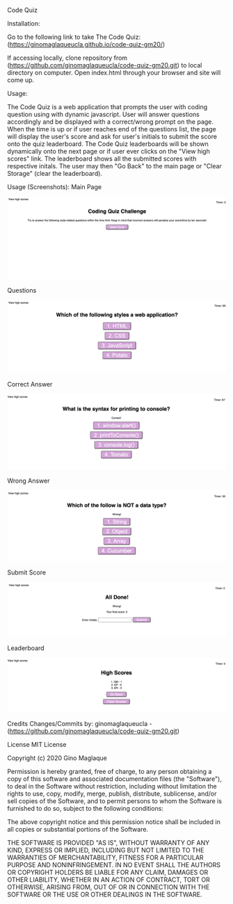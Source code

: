 Code Quiz

Installation:

Go to the following link to take The Code Quiz:
(https://ginomaglaqueucla.github.io/code-quiz-gm20/)

If accessing locally, clone repository from (https://github.com/ginomaglaqueucla/code-quiz-gm20.git) to local directory on computer. Open index.html through your browser and site will come up.

Usage:

The Code Quiz is a web application that prompts the user with coding question using with dynamic javascript. User will answer questions accordingly and be displayed with a correct/wrong prompt on the page. When the time is up or if user reaches end of the questions list, the page will display the user's score and ask for user's initials to submit the score onto the quiz leaderboard. The Code Quiz leaderboards will be shown dynamically onto the next page or if user ever clicks on the "View high scores" link. The leaderboard shows all the submitted scores with respective initals. The user may then "Go Back" to the main page or "Clear Storage" (clear the leaderboard).

Usage (Screenshots):
Main Page

![Main Page](./assets/images/Main-Page.png)

Questions

![Questions](./assets/images/Question.png)

Correct Answer

![Correct Answer](./assets/images/Correct-Answer.png)

Wrong Answer

![Wrong Answer](./assets/images/Wrong-Answer.png)

Submit Score

![Submit Score](./assets/images/Submit-Score.png)

Leaderboard

![Leaderboard](./assets/images/Leaderboard.png)


Credits Changes/Commits by: ginomaglaqueucla - (https://github.com/ginomaglaqueucla/code-quiz-gm20.git)

License MIT License

Copyright (c) 2020 Gino Maglaque

Permission is hereby granted, free of charge, to any person obtaining a copy of this software and associated documentation files (the "Software"), to deal in the Software without restriction, including without limitation the rights to use, copy, modify, merge, publish, distribute, sublicense, and/or sell copies of the Software, and to permit persons to whom the Software is furnished to do so, subject to the following conditions:

The above copyright notice and this permission notice shall be included in all copies or substantial portions of the Software.

THE SOFTWARE IS PROVIDED "AS IS", WITHOUT WARRANTY OF ANY KIND, EXPRESS OR IMPLIED, INCLUDING BUT NOT LIMITED TO THE WARRANTIES OF MERCHANTABILITY, FITNESS FOR A PARTICULAR PURPOSE AND NONINFRINGEMENT. IN NO EVENT SHALL THE AUTHORS OR COPYRIGHT HOLDERS BE LIABLE FOR ANY CLAIM, DAMAGES OR OTHER LIABILITY, WHETHER IN AN ACTION OF CONTRACT, TORT OR OTHERWISE, ARISING FROM, OUT OF OR IN CONNECTION WITH THE SOFTWARE OR THE USE OR OTHER DEALINGS IN THE SOFTWARE.